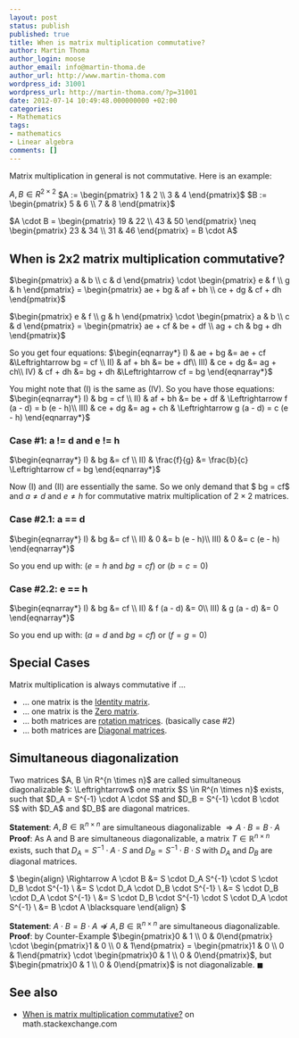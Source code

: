 ```yaml
---
layout: post
status: publish
published: true
title: When is matrix multiplication commutative?
author: Martin Thoma
author_login: moose
author_email: info@martin-thoma.de
author_url: http://www.martin-thoma.com
wordpress_id: 31001
wordpress_url: http://martin-thoma.com/?p=31001
date: 2012-07-14 10:49:48.000000000 +02:00
categories:
- Mathematics
tags:
- mathematics
- Linear algebra
comments: []
---
```

Matrix multiplication in general is not commutative. Here is an example:

$A, B \in R^{2 \times 2}$
$A := \begin{pmatrix} 
 1 & 2 \\
 3 & 4
\end{pmatrix}$
$B := \begin{pmatrix} 
 5 & 6 \\
 7 & 8
\end{pmatrix}$

$A \cdot B = \begin{pmatrix} 
 19 & 22 \\
 43 & 50
\end{pmatrix} \neq 
\begin{pmatrix} 
 23 & 34 \\
 31 & 46
\end{pmatrix} = B \cdot A$

<h2>When is 2x2 matrix multiplication commutative?</h2>
$\begin{pmatrix} 
 a & b \\
 c & d
\end{pmatrix} \cdot 
\begin{pmatrix} 
 e & f \\
 g & h
\end{pmatrix} = 
\begin{pmatrix}
ae + bg & af + bh \\
ce + dg & cf + dh
\end{pmatrix}$

$\begin{pmatrix} 
 e & f \\
 g & h
\end{pmatrix} \cdot
\begin{pmatrix} 
 a & b \\
 c & d
\end{pmatrix} = 
\begin{pmatrix}
ae + cf & be + df \\
ag + ch & bg + dh
\end{pmatrix}$

So you get four equations:
$\begin{eqnarray*}
I)   & ae + bg &= ae + cf &\Leftrightarrow bg = cf \\
II)  & af + bh &= be + df\\
III) & ce + dg &= ag + ch\\
IV)  & cf + dh &= bg + dh &\Leftrightarrow cf = bg
\end{eqnarray*}$

You might note that (I) is the same as (IV). So you have those equations:
$\begin{eqnarray*}
I)   & bg = cf \\
II)  & af + bh &= be + df & \Leftrightarrow f (a - d) = b (e - h)\\
III) & ce + dg &= ag + ch & \Leftrightarrow g (a - d) = c (e - h)
\end{eqnarray*}$

<h3>Case #1: a != d and e != h</h3>
$\begin{eqnarray*}
I)   & bg          &= cf \\
II)  & \frac{f}{g} &= \frac{b}{c} \Leftrightarrow cf = bg
\end{eqnarray*}$

Now (I) and (II) are essentially the same. So we only demand that $ bg = cf$ and $a \neq d$ and $e \neq h$ for commutative matrix multiplication of $2 \times 2$ matrices.

<h3>Case #2.1: a == d</h3>
$\begin{eqnarray*}
I)   & bg &= cf \\
II)  & 0  &= b (e - h)\\
III) & 0  &= c (e - h)
\end{eqnarray*}$

So you end up with:
($e = h$ and $bg = cf$) or ($b = c = 0$)

<h3>Case #2.2: e == h</h3>
$\begin{eqnarray*}
I)   & bg &= cf \\
II)  & f (a - d) &= 0\\
III) & g (a - d) &= 0
\end{eqnarray*}$

So you end up with:
($a = d$ and $bg = cf$) or ($f = g = 0$)

<h2>Special Cases</h2>
Matrix multiplication is always commutative if ...
<ul>
  <li>... one matrix is the <a href="http://en.wikipedia.org/wiki/Identity_matrix">Identity matrix</a>.</li>
  <li>... one matrix is the <a href="http://en.wikipedia.org/wiki/Zero_matrix">Zero matrix</a>.</li>
  <li>... both matrices are <a href="http://en.wikipedia.org/wiki/Rotation_matrix">rotation matrices</a>. (basically case #2)</li>
  <li>... both matrices are <a href="http://en.wikipedia.org/wiki/Diagonal_matrix">Diagonal matrices</a>.</li>
</ul>

<h2>Simultaneous diagonalization</h2>
Two matrices $A, B \in R^{n \times n}$ are called simultaneous diagonalizable $: \Leftrightarrow$ one matrix $S \in R^{n \times n}$ exists, such that $D_A = S^{-1} \cdot A \cdot S$ and $D_B = S^{-1} \cdot B \cdot S$ with $D_A$ and $D_B$ are diagonal matrices.

<strong>Statement</strong>: $A, B \in \mathbb{R}^{n \times n}$ are simultaneous diagonalizable $\Rightarrow A \cdot B = B \cdot A$
<strong>Proof</strong>:
As A and B are simultaneous diagonalizable, a matrix $T \in \mathbb{R}^{n \times n}$ exists, such that $D_A = S^{-1} \cdot A \cdot S$ and $D_B = S^{-1} \cdot B \cdot S$ with $D_A$ and $D_B$ are diagonal matrices.

$
\begin{align}
\Rightarrow A \cdot B &= S \cdot D_A S^{-1} \cdot  S \cdot D_B \cdot S^{-1} \\
&= S \cdot D_A \cdot D_B \cdot S^{-1} \\
&= S \cdot D_B \cdot D_A \cdot S^{-1} \\
&= S \cdot D_B \cdot S^{-1} \cdot  S \cdot D_A \cdot S^{-1} \\
&= B \cdot A \blacksquare
\end{align} 
$

<strong>Statement</strong>: $A \cdot B = B \cdot A \nRightarrow A, B \in \mathbb{R}^{n \times n}$ are simultaneous diagonalizable.
<strong>Proof</strong>: by Counter-Example
$\begin{pmatrix}0 & 1 \\
0 & 0\end{pmatrix} \cdot
\begin{pmatrix}1 & 0 \\
0 & 1\end{pmatrix} = 
\begin{pmatrix}1 & 0 \\
0 & 1\end{pmatrix} \cdot 
\begin{pmatrix}0 & 1 \\
0 & 0\end{pmatrix}$, but
$\begin{pmatrix}0 & 1 \\
0 & 0\end{pmatrix}$ is not diagonalizable. $\blacksquare$

<h2>See also</h2>
<ul>
  <li><a href="http://math.stackexchange.com/q/170241/6876">When is matrix multiplication commutative?</a> on math.stackexchange.com</li>
</ul>
